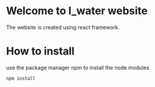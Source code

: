 # Welcome to I_water website

The website is created using react framework.

# How to install

use the package manager npm to install the node modules

``` bash
npm install
```
